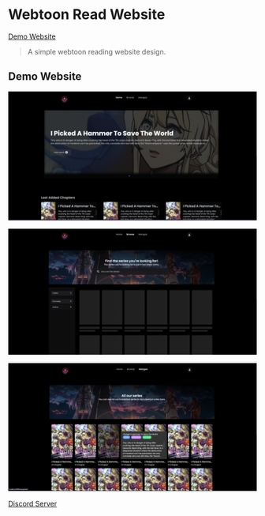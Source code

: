 # Webtoon Read Website

[Demo Website](https://webtoon-read-website.vercel.app/)
> A simple webtoon reading website design.

## Demo Website

![](./assets/demo_1.png)

![](./assets/demo_2.png)

![](./assets/demo_3.png)


[Discord Server](https://discord.gg/pS4YCmywQ7)